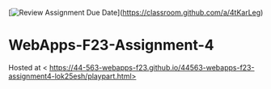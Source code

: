 
\[![Review Assignment Due Date](https://classroom.github.com/assets/deadline-readme-button-24ddc0f5d75046c5622901739e7c5dd533143b0c8e959d652212380cedb1ea36.svg)](https://classroom.github.com/a/4tKarLeg)
# WebApps-F23-Assignment-4
Hosted at < https://44-563-webapps-f23.github.io/44563-webapps-f23-assignment4-lok25esh/playpart.html>